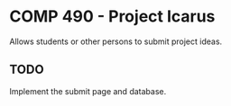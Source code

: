# COMP 490 - Project Icarus

Allows students or other persons to submit project ideas.

## TODO

Implement the submit page and database.



